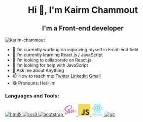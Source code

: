 <h1 align="center">Hi 👋, I'm Kairm Chammout</h1>
<h2 align="center">I'm a Front-end developer </h2>

<p align="left"> <img src="https://komarev.com/ghpvc/?username=karim-chammout" alt="karim-chammout" /> </p>



- 🔭 I’m currently working on improving myself in Front-end field
- 🌱 I’m currently learning React.js / JavaScript
- 👯 I’m looking to collaborate on React.js
- 🤔 I’m looking for help with JavaScript
- 💬 Ask me about Anything
- 📫 How to reach me: [Twitter](https://twitter.com/karim_chammout) [Linkedin](https://www.linkedin.com/in/karim-chammout/) <a href="mailto:abdalkaremsh200@gmail.com">Gmail</a>
- 😄 Pronouns: He/Him 



<h3 align="left">Languages and Tools:</h3>

<p align="left">
  <a href="https://www.w3.org/html/" target="_blank">
    <img
      src="https://cdn.iconscout.com/icon/free/png-256/html5-10-569380.png"
      alt="html5"
      width="40"
      height="40"
    />
  </a>
  <a href="https://www.w3schools.com/css/" target="_blank">
    <img
      src="https://i.pinimg.com/originals/a3/2f/83/a32f83aa2c675058e4a05a0fd4da05eb.png"
      alt="css3"
      width="40"
      height="40"
    />
  </a>
  <a href="https://getbootstrap.com" target="_blank">
    <img  src="https://camo.githubusercontent.com/bec2c92468d081617cb3145a8f3d8103e268bca400f6169c3a68dc66e05c971e/68747470733a2f2f76352e676574626f6f7473747261702e636f6d2f646f63732f352e302f6173736574732f6272616e642f626f6f7473747261702d6c6f676f2d736861646f772e706e67"
    alt="bootstrap"
    width="40"
    height="40"
    />
  </a>
  <a 
     href="https://sass-lang.com" 
     target="_blank">
  <img 
     src="https://raw.githubusercontent.com/devicons/devicon/master/icons/sass/sass-original.svg" 
     alt="sass" 
     width="40" 
     height="40"
   />
  </a>
  <a
    href="https://developer.mozilla.org/en-US/docs/Web/JavaScript"
    target="_blank"
  >
    <img
      src="https://raw.githubusercontent.com/devicons/devicon/master/icons/javascript/javascript-original.svg"
      alt="javascript"
      width="40"
      height="40"
    />
  </a>
  <a 
     href="https://reactjs.org/" 
     target="_blank">
  <img 
     src="https://raw.githubusercontent.com/devicons/devicon/master/icons/react/react-original-wordmark.svg" 
     alt="react" 
     width="40" 
     height="40"
   />
  </a>
  <a 
     href="https://git-scm.com/" 
     target="_blank">
    <img 
       src="https://www.vectorlogo.zone/logos/git-scm/git-scm-icon.svg" 
       alt="git" 
       width="40" 
       height="40"
     />
  </a>
</p>
